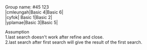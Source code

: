 Group name: #45 123<br />
|cmleungah|Basic 4|Basic 6|<br />
|cyfok| Basic 1|Basic 2|<br />
|yplamae|Basic 3|Basic 5|<br />

Assumption<br />
1.last search doesn't work after refine and close.<br />
2.last search after first search will give the result of the first search.
